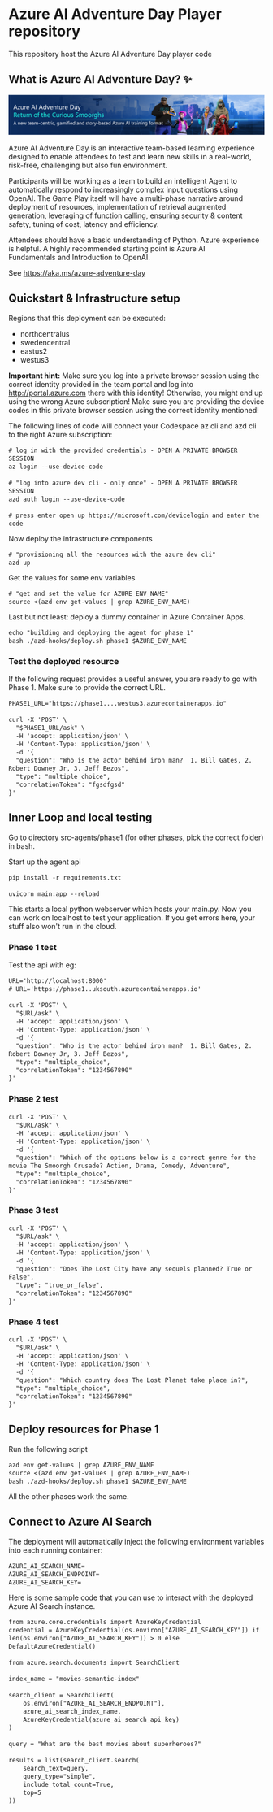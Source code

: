 # Azure AI Adventure Day Player repository

This repository host the Azure AI Adventure Day player code

## What is Azure AI Adventure Day? ✨

![Azure AI Adventure Day](aaday.png)

Azure AI Adventure Day is an interactive team-based learning experience designed to enable attendees to test and learn new skills in a real-world, risk-free, challenging but also fun environment.

Participants will be working as a team to build an intelligent Agent to automatically respond to increasingly complex input questions using OpenAI. The Game Play itself will have a multi-phase narrative around deployment of resources, implementation of retrieval augmented generation, leveraging of function calling, ensuring security & content safety, tuning of cost, latency and efficiency. 

Attendees should have a basic understanding of Python. Azure experience is helpful. A highly recommended starting point is Azure AI Fundamentals and Introduction to OpenAI.

See https://aka.ms/azure-adventure-day

## Quickstart & Infrastructure setup

Regions that this deployment can be executed:
- northcentralus
- swedencentral
- eastus2
- westus3

**Important hint:**
Make sure you log into  a private browser session using the correct identity provided in the team portal and log into http://portal.azure.com there with this identity! Otherwise, you might end up using the wrong Azure subscription!
Make sure you are providing the device codes in this private browser session using the correct identity mentioned!

The following lines of code will connect your Codespace az cli and azd cli to the right Azure subscription:

```
# log in with the provided credentials - OPEN A PRIVATE BROWSER SESSION
az login --use-device-code

# "log into azure dev cli - only once" - OPEN A PRIVATE BROWSER SESSION
azd auth login --use-device-code

# press enter open up https://microsoft.com/devicelogin and enter the code

```

Now deploy the infrastructure components

```
# "provisioning all the resources with the azure dev cli"
azd up
```

Get the values for some env variables
```
# "get and set the value for AZURE_ENV_NAME"
source <(azd env get-values | grep AZURE_ENV_NAME)
```

Last but not least: deploy a dummy container in Azure Container Apps. 
```
echo "building and deploying the agent for phase 1"
bash ./azd-hooks/deploy.sh phase1 $AZURE_ENV_NAME

```

### Test the deployed resource

If the following request provides a useful answer, you are ready to go with Phase 1. Make sure to provide the correct URL.

```
PHASE1_URL="https://phase1....westus3.azurecontainerapps.io"

curl -X 'POST' \
  "$PHASE1_URL/ask" \
  -H 'accept: application/json' \
  -H 'Content-Type: application/json' \
  -d '{
  "question": "Who is the actor behind iron man?  1. Bill Gates, 2. Robert Downey Jr, 3. Jeff Bezos",
  "type": "multiple_choice",
  "correlationToken": "fgsdfgsd"
}'
```

## Inner Loop and local testing 

Go to directory src-agents/phase1 (for other phases, pick the correct folder) in bash.

Start up the agent api
```
pip install -r requirements.txt

uvicorn main:app --reload
```

This starts a local python webserver which hosts your main.py. Now you can work on localhost to test your application. If you get errors here, your stuff also won't run in the cloud.

### Phase 1 test

Test the api with eg:
```
URL='http://localhost:8000'
# URL='https://phase1..uksouth.azurecontainerapps.io'

curl -X 'POST' \
  "$URL/ask" \
  -H 'accept: application/json' \
  -H 'Content-Type: application/json' \
  -d '{
  "question": "Who is the actor behind iron man?  1. Bill Gates, 2. Robert Downey Jr, 3. Jeff Bezos",
  "type": "multiple_choice",
  "correlationToken": "1234567890"
}'
```

### Phase 2 test

```
curl -X 'POST' \
  "$URL/ask" \
  -H 'accept: application/json' \
  -H 'Content-Type: application/json' \
  -d '{
  "question": "Which of the options below is a correct genre for the movie The Smoorgh Crusade? Action, Drama, Comedy, Adventure",
  "type": "multiple_choice",
  "correlationToken": "1234567890"
}'
```

### Phase 3 test

```
curl -X 'POST' \
  "$URL/ask" \
  -H 'accept: application/json' \
  -H 'Content-Type: application/json' \
  -d '{
  "question": "Does The Lost City have any sequels planned? True or False",
  "type": "true_or_false",
  "correlationToken": "1234567890"
}'
```

### Phase 4 test

```
curl -X 'POST' \
  "$URL/ask" \
  -H 'accept: application/json' \
  -H 'Content-Type: application/json' \
  -d '{
  "question": "Which country does The Lost Planet take place in?",
  "type": "multiple_choice",
  "correlationToken": "1234567890"
}'

```

## Deploy resources for Phase 1

Run the following script

```
azd env get-values | grep AZURE_ENV_NAME
source <(azd env get-values | grep AZURE_ENV_NAME)
bash ./azd-hooks/deploy.sh phase1 $AZURE_ENV_NAME
```

All the other phases work the same.

## Connect to Azure AI Search

The deployment will automatically inject the following environment variables into each running container:

```
AZURE_AI_SEARCH_NAME=
AZURE_AI_SEARCH_ENDPOINT=
AZURE_AI_SEARCH_KEY=
```

Here is some sample code that you can use to interact with the deployed Azure AI Search instance.

```
from azure.core.credentials import AzureKeyCredential
credential = AzureKeyCredential(os.environ["AZURE_AI_SEARCH_KEY"]) if len(os.environ["AZURE_AI_SEARCH_KEY"]) > 0 else DefaultAzureCredential()

from azure.search.documents import SearchClient

index_name = "movies-semantic-index"

search_client = SearchClient(
    os.environ["AZURE_AI_SEARCH_ENDPOINT"],
    azure_ai_search_index_name,
    AzureKeyCredential(azure_ai_search_api_key)
)

query = "What are the best movies about superheroes?"

results = list(search_client.search(
    search_text=query,
    query_type="simple",
    include_total_count=True,
    top=5
))
    
```